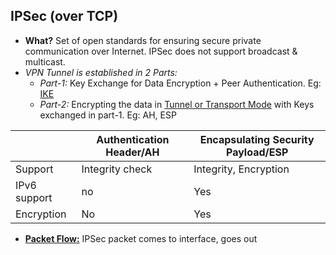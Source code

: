 ## IPSec (over TCP)
- **What?** Set of open standards for ensuring secure private communication over Internet. IPSec does not support broadcast & multicast.
- *VPN Tunnel is established in 2 Parts:*
  - _Part-1:_ Key Exchange for Data Encryption + Peer Authentication. Eg: [IKE](../)
  - _Part-2:_ Encrypting the data in [Tunnel or Transport Mode](Modes_Tunnel_Transport) with Keys exchanged in part-1. Eg: AH, ESP

||Authentication Header/AH|Encapsulating Security Payload/ESP|
|---|---|---|
|Support|Integrity check|Integrity, Encryption|
|IPv6 support|no|Yes|
|Encryption|No|Yes|

- **[Packet Flow:](Packet_Flow)** IPSec packet comes to interface, goes out


